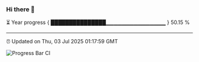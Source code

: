 ### Hi there 👋

⏳ Year progress { ███████████████▁▁▁▁▁▁▁▁▁▁▁▁▁▁▁ } 50.15 %

---

⏰ Updated on Thu, 03 Jul 2025 01:17:59 GMT

![Progress Bar CI](https://github.com/liununu/liununu/workflows/Progress%20Bar%20CI/badge.svg)
